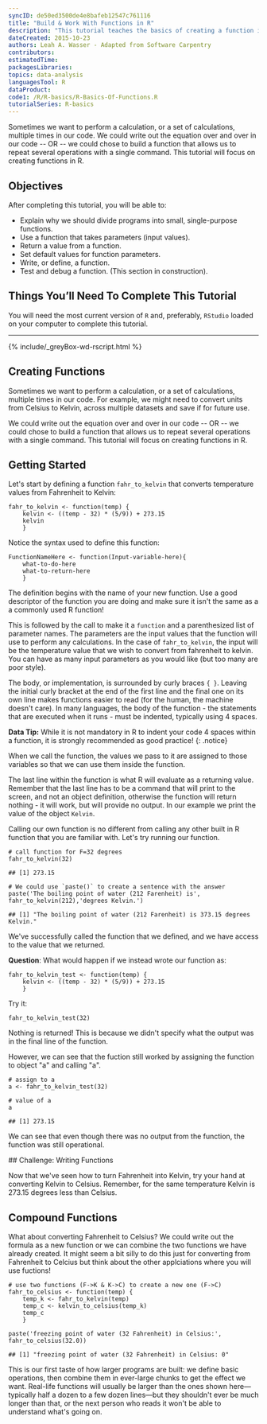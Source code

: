 ```yaml
---
syncID: de50ed3500de4e8bafeb12547c761116
title: "Build & Work With Functions in R"
description: "This tutorial teaches the basics of creating a function in R."
dateCreated: 2015-10-23
authors: Leah A. Wasser - Adapted from Software Carpentry
contributors:
estimatedTime:
packagesLibraries:
topics: data-analysis
languagesTool: R
dataProduct:
code1: /R/R-basics/R-Basics-Of-Functions.R
tutorialSeries: R-basics
---
```


Sometimes we want to perform a calculation, or a set of calculations, multiple 
times in our code.  We could write out the equation over and over in our code -- 
OR -- we could chose to build a function that allows us to repeat several 
operations with a single command. This tutorial will focus on creating functions 
in R.

<div id="objectives" markdown="1">

## Objectives
After completing this tutorial, you will be able to: 

* Explain why we should divide programs into small, single-purpose functions.
* Use a function that takes parameters (input values).
* Return a value from a function.
* Set default values for function parameters.
* Write, or define, a function.
* Test and debug a function. (This section in construction).

## Things You’ll Need To Complete This Tutorial
You will need the most current version of `R` and, preferably, `RStudio` loaded
on your computer to complete this tutorial.

****

{% include/_greyBox-wd-rscript.html %}

</div>

## Creating Functions

Sometimes we want to perform a calculation, or a set of calculations, multiple 
times in our code. For example, we might need to convert units from Celsius to 
Kelvin, across multiple datasets and save if for future use. 
 
We could write out the equation over and over in our code -- OR -- we could chose to 
build a function that allows us to repeat several operations with a single 
command. This tutorial will focus on creating functions in R.

## Getting Started
Let's start by defining a function `fahr_to_kelvin` that converts temperature 
values from Fahrenheit to Kelvin:


    fahr_to_kelvin <- function(temp) {
    	kelvin <- ((temp - 32) * (5/9)) + 273.15
    	kelvin
    	}

Notice the syntax used to define this function:


    FunctionNameHere <- function(Input-variable-here){
    	what-to-do-here
    	what-to-return-here
    	}

The definition begins with the name of your new function. Use a good descriptor 
of the function you are doing and make sure it isn't the same as a
a commonly used R function!

This is followed by the call to make it a `function` and a parenthesized list of parameter names. 
The parameters are the input values that the function will use to perform any 
calculations. In the case of `fahr_to_kelvin`, the input will be the temperature value that we 
wish to convert from fahrenheit to kelvin. You can have as many input parameters 
as you would like (but too many are poor style). 

The body, or implementation, is surrounded by curly braces `{ }`. Leaving the 
initial curly bracket at the end of the first line and the final one on its own 
line makes functions easier to read (for the human, the machine doesn't care). 
In many languages, the body of the function - the statements that are executed 
when it runs - must be indented, typically using 4 spaces. 

<i class="fa fa-star"></i> **Data Tip:** While it is not mandatory in R to indent 
your code 4 spaces within a function, it is  strongly recommended as good 
practice!
{: .notice}

When we call the function, the values we pass to it are assigned to those 
variables so that we can use them inside the function. 

The last line within the function is what R will evaluate as a returning value. 
Remember that the last line has to be a command that will print to the screen, 
and not an object definition, otherwise the function will return nothing - it 
will work, but will provide no output. In our example we print the value of 
the object `Kelvin`. 

Calling our own function is no different from calling any other built in R 
function that you are familiar with.  Let's try running our function.   


    # call function for F=32 degrees
    fahr_to_kelvin(32)

    ## [1] 273.15

    # We could use `paste()` to create a sentence with the answer
    paste('The boiling point of water (212 Farenheit) is', fahr_to_kelvin(212),'degrees Kelvin.')

    ## [1] "The boiling point of water (212 Farenheit) is 373.15 degrees Kelvin."

We've successfully called the function that we defined, and we have access to 
the value that we returned. 

**Question**: What would happen if we instead wrote our function as:


    fahr_to_kelvin_test <- function(temp) {
    	kelvin <- ((temp - 32) * (5/9)) + 273.15
    	}

Try it: 


    fahr_to_kelvin_test(32)

Nothing is returned!  This is because we didn't specify what the output was in 
the final line of the function.  

However, we can see that the fuction still worked by assigning the function to 
object "a" and calling "a".


    # assign to a
    a <- fahr_to_kelvin_test(32)
    
    # value of a
    a

    ## [1] 273.15

We can see that even though there was no output from the function, the function 
was still operational. 

<div id="challenge" markdown="1">
## Challenge: Writing Functions

Now that we've seen how to turn Fahrenheit into Kelvin, try your hand at converting
Kelvin to Celsius. Remember, for the same temperature Kelvin is 273.15 degrees 
less than Celsius. 
</div>



## Compound Functions

What about converting Fahrenheit to Celsius? We could write out the formula as a
new function or we can combine the two functions we have already created. It might
seem a bit silly to do this just for converting from Fahrenheit to Celcius but 
think about the other applciations where you will use fuctions! 


    # use two functions (F->K & K->C) to create a new one (F->C)
    fahr_to_celsius <- function(temp) {
    	temp_k <- fahr_to_kelvin(temp)
    	temp_c <- kelvin_to_celsius(temp_k)
    	temp_c
    	}
    	
    paste('freezing point of water (32 Fahrenheit) in Celsius:', fahr_to_celsius(32.0))

    ## [1] "freezing point of water (32 Fahrenheit) in Celsius: 0"

This is our first taste of how larger programs are built: we define basic 
operations, then combine them in ever-large chunks to get the effect we want. 
Real-life functions will usually be larger than the ones shown here—typically 
half a dozen to a few dozen lines—but they shouldn't ever be much longer than 
that, or the next person who reads it won't be able to understand what's going 
on. 
